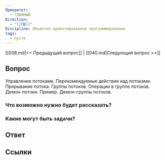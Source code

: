 ```yaml
---
Приоритет:
  - ГЛАВНЫЙ
Direction:
  - "[[ПШ]]" 
Discipline: Объектно-ориентированное программирование 
tags:
  - пусто
---
```

[[038.md|<< Предыдущий вопрос]] | [[040.md|Следующий вопрос >>]]
## Вопрос

Управление потоками. Перекомендуемые действия над потоками. Прерывание потока. Группы потоков. Операции в группе потоков. Демон-потоки. Пример. Демон-группы потоков.

### Что возможно нужно будет рассказать?

### Какие могут быть задачи?

## Ответ

## Ссылки
